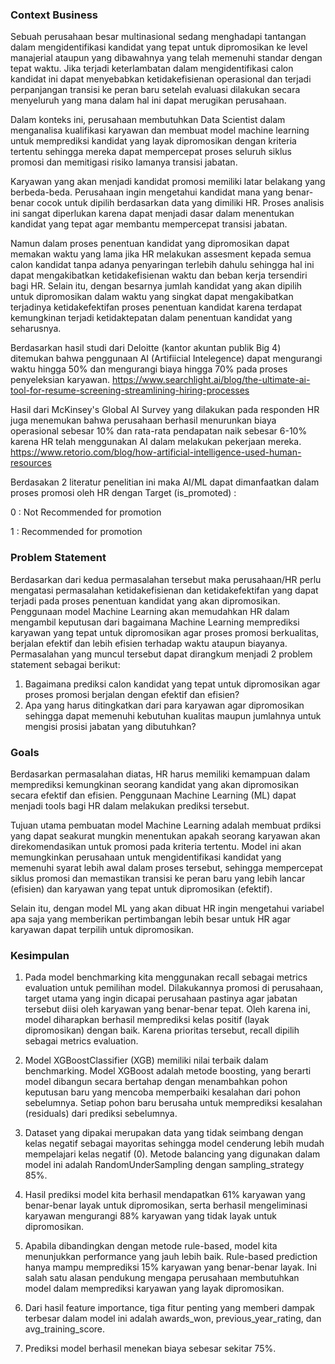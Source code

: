 ### **Context Business**

Sebuah perusahaan besar multinasional sedang menghadapi tantangan dalam mengidentifikasi kandidat yang tepat untuk dipromosikan ke level manajerial ataupun yang dibawahnya yang telah memenuhi standar dengan tepat waktu. Jika terjadi keterlambatan dalam mengidentifikasi calon kandidat ini dapat menyebabkan ketidakefisienan operasional dan terjadi perpanjangan transisi ke peran baru setelah evaluasi dilakukan secara menyeluruh yang mana dalam hal ini dapat merugikan perusahaan.

Dalam konteks ini, perusahaan membutuhkan Data Scientist dalam menganalisa kualifikasi karyawan dan membuat model machine learning untuk memprediksi kandidat yang layak dipromosikan dengan kriteria tertentu sehingga mereka dapat mempercepat proses seluruh siklus promosi dan memitigasi risiko lamanya transisi jabatan.

Karyawan yang akan menjadi kandidat promosi memiliki latar belakang yang berbeda-beda. Perusahaan ingin mengetahui kandidat mana yang benar-benar cocok untuk dipilih berdasarkan data yang dimiliki HR. Proses analisis ini sangat diperlukan karena dapat menjadi dasar dalam menentukan kandidat yang tepat agar membantu mempercepat transisi jabatan.

Namun dalam proses penentuan kandidat yang dipromosikan dapat memakan waktu yang lama jika HR melakukan assesment kepada semua calon kandidat tanpa adanya penyaringan terlebih dahulu sehingga hal ini dapat mengakibatkan ketidakefisienan waktu dan beban kerja tersendiri bagi HR. Selain itu, dengan besarnya jumlah kandidat yang akan dipilih untuk dipromosikan dalam waktu yang singkat dapat mengakibatkan terjadinya ketidakefektifan proses penentuan kandidat karena terdapat kemungkinan terjadi ketidaktepatan dalam penentuan kandidat yang seharusnya.

Berdasarkan hasil studi dari Deloitte (kantor akuntan publik Big 4) ditemukan bahwa penggunaan AI (Artifiicial Intelegence) dapat mengurangi waktu hingga 50% dan mengurangi biaya hingga 70% pada proses penyeleksian karyawan.
https://www.searchlight.ai/blog/the-ultimate-ai-tool-for-resume-screening-streamlining-hiring-processes

Hasil dari McKinsey's Global AI Survey yang dilakukan pada responden HR juga menemukan bahwa perusahaan berhasil menurunkan biaya operasional sebesar 10% dan rata-rata pendapatan naik sebesar 6-10% karena HR telah menggunakan AI dalam melakukan pekerjaan mereka. https://www.retorio.com/blog/how-artificial-intelligence-used-human-resources

Berdasakan 2 literatur penelitian ini maka AI/ML dapat dimanfaatkan dalam proses promosi oleh HR dengan Target (is_promoted) :

0 : Not Recommended for promotion

1 : Recommended for promotion

### **Problem Statement**

Berdasarkan dari kedua permasalahan tersebut maka perusahaan/HR perlu mengatasi permasalahan ketidakefisienan dan ketidakefektifan yang dapat terjadi pada proses penentuan kandidat yang akan dipromosikan.
Penggunaan model Machine Learning akan memudahkan HR dalam mengambil keputusan dari bagaimana Machine Learning memprediksi karyawan yang tepat untuk dipromosikan agar proses promosi berkualitas, berjalan efektif dan lebih efisien terhadap waktu ataupun biayanya. Permasalahan yang muncul tersebut dapat dirangkum menjadi 2 problem statement sebagai berikut:

1.   Bagaimana prediksi calon kandidat yang tepat untuk dipromosikan agar proses promosi berjalan dengan efektif dan efisien?
2.   Apa yang harus ditingkatkan dari para karyawan agar dipromosikan sehingga dapat memenuhi kebutuhan kualitas maupun jumlahnya untuk mengisi prosisi jabatan yang dibutuhkan?  


### **Goals**

Berdasarkan permasalahan diatas, HR harus memiliki kemampuan dalam memprediksi kemungkinan seorang kandidat yang akan dipromosikan secara efektif dan efisien. Penggunaan Machine Learning (ML) dapat menjadi tools bagi HR dalam melakukan prediksi tersebut.

Tujuan utama pembuatan model Machine Learning adalah membuat prdiksi yang dapat seakurat mungkin menentukan apakah seorang karyawan akan direkomendasikan untuk promosi pada kriteria tertentu. Model ini akan memungkinkan perusahaan untuk mengidentifikasi kandidat yang memenuhi syarat lebih awal dalam proses tersebut, sehingga mempercepat siklus promosi dan memastikan transisi ke peran baru yang lebih lancar (efisien) dan karyawan yang tepat untuk dipromosikan (efektif).

Selain itu, dengan model ML yang akan dibuat HR ingin mengetahui variabel apa saja yang memberikan pertimbangan lebih besar untuk HR agar karyawan dapat terpilih untuk dipromosikan.

### **Kesimpulan**

1. Pada model benchmarking kita menggunakan recall sebagai metrics evaluation untuk pemilihan model. 
    Dilakukannya promosi di perusahaan, target utama yang ingin dicapai perusahaan pastinya agar jabatan tersebut diisi oleh karyawan yang benar-benar tepat. Oleh karena ini, model diharapkan berhasil memprediksi kelas positif (layak dipromosikan) dengan baik. Karena prioritas tersebut, recall dipilih sebagai metrics evaluation.

2. Model XGBoostClassifier (XGB) memiliki nilai terbaik dalam benchmarking. Model XGBoost adalah metode boosting, yang berarti model dibangun secara bertahap dengan menambahkan pohon keputusan baru yang mencoba memperbaiki kesalahan dari pohon sebelumnya. Setiap pohon baru berusaha untuk memprediksi kesalahan (residuals) dari prediksi sebelumnya.
 
3. Dataset yang dipakai merupakan data yang tidak seimbang dengan kelas negatif sebagai mayoritas sehingga model cenderung lebih mudah mempelajari kelas negatif (0). Metode balancing yang digunakan dalam model ini adalah RandomUnderSampling dengan sampling_strategy 85%.

4. Hasil prediksi model kita berhasil mendapatkan 61% karyawan yang benar-benar layak untuk dipromosikan, serta berhasil mengeliminasi karyawan mengurangi 88% karyawan yang tidak layak untuk dipromosikan.

5. Apabila dibandingkan dengan metode rule-based, model kita menunjukkan performance yang jauh lebih baik. Rule-based prediction hanya mampu memprediksi 15% karyawan yang benar-benar layak. Ini salah satu alasan pendukung mengapa perusahaan membutuhkan model dalam memprediksi karyawan yang layak dipromosikan.

6. Dari hasil feature importance, tiga fitur penting yang memberi dampak terbesar dalam model ini adalah awards_won, previous_year_rating, dan avg_training_score.

7. Prediksi model berhasil menekan biaya sebesar sekitar 75%.
